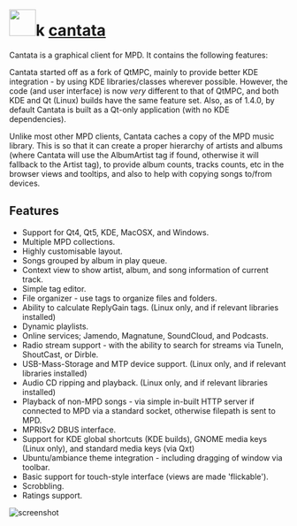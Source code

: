 # <img src="https://cdn.rawgit.com/majkinetor/chocolatey/master/cantata/icon.png" width="48" height="48"/>k [cantata](https://chocolatey.org/packages/cantata)

Cantata is a graphical client for MPD. It contains the following features:

Cantata started off as a fork of QtMPC, mainly to provide better KDE integration - by using KDE libraries/classes wherever possible. However, the code (and user interface) is now *very* different to that of QtMPC, and both KDE and Qt (Linux) builds have the same feature set. Also, as of 1.4.0, by default Cantata is built as a Qt-only application (with no KDE dependencies).

Unlike most other MPD clients, Cantata caches a copy of the MPD music library. This is so that it can create a proper hierarchy of artists and albums (where Cantata will use the AlbumArtist tag if found, otherwise it will fallback to the Artist tag), to provide album counts, tracks counts, etc in the browser
views and tooltips, and also to help with copying songs to/from devices.

## Features

- Support for Qt4, Qt5, KDE, MacOSX, and Windows.
- Multiple MPD collections.
- Highly customisable layout.
- Songs grouped by album in play queue.
- Context view to show artist, album, and song information of current track.
- Simple tag editor.
- File organizer - use tags to organize files and folders.
- Ability to calculate ReplyGain tags. (Linux only, and if relevant libraries installed)
- Dynamic playlists.
- Online services; Jamendo, Magnatune, SoundCloud, and Podcasts.
- Radio stream support - with the ability to search for streams via TuneIn, ShoutCast, or Dirble.
- USB-Mass-Storage and MTP device support. (Linux only, and if relevant libraries installed)
- Audio CD ripping and playback. (Linux only, and if relevant libraries installed)
- Playback of non-MPD songs - via simple in-built HTTP server if connected to MPD via a standard socket, otherwise filepath is sent to MPD.
- MPRISv2 DBUS interface.
- Support for KDE global shortcuts (KDE builds), GNOME media keys (Linux only), and standard media keys (via Qxt)
- Ubuntu/ambiance theme integration - including dragging of window via toolbar.
- Basic support for touch-style interface (views are made 'flickable').
- Scrobbling.
- Ratings support.

![screenshot](https://rawgit.com/majkinetor/au-packages/master/cantata/screenshot.png)

